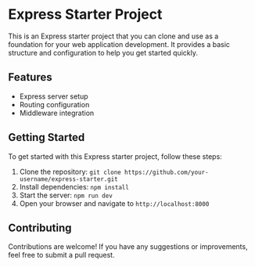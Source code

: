 # Express Starter Project

This is an Express starter project that you can clone and use as a foundation for your web application development. It provides a basic structure and configuration to help you get started quickly.

## Features

- Express server setup
- Routing configuration
- Middleware integration

## Getting Started

To get started with this Express starter project, follow these steps:

1. Clone the repository: `git clone https://github.com/your-username/express-starter.git`
2. Install dependencies: `npm install`
3. Start the server: `npm run dev`
4. Open your browser and navigate to `http://localhost:8000`

## Contributing

Contributions are welcome! If you have any suggestions or improvements, feel free to submit a pull request.
